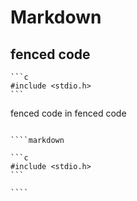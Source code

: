 # Markdown

## fenced code

````code
```c
#include <stdio.h>
```
````

fenced code in fenced code

`````code

````markdown

```c
#include <stdio.h>
```

````

`````
